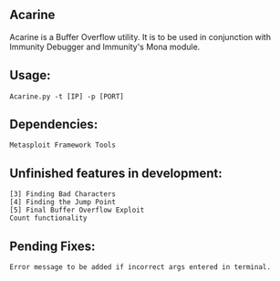 ## Acarine
Acarine is a Buffer Overflow utility. It is to be used in conjunction with Immunity Debugger and Immunity's Mona module.

## Usage: 
    Acarine.py -t [IP] -p [PORT]

## Dependencies:
    Metasploit Framework Tools

## Unfinished features in development:
    [3] Finding Bad Characters
    [4] Finding the Jump Point
    [5] Final Buffer Overflow Exploit
    Count functionality

## Pending Fixes:
    Error message to be added if incorrect args entered in terminal.
